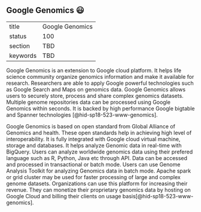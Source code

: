 ## Google Genomics 😃


|          |                 |
| -------- | --------------- |
| title    | Google Genomics |
| status   | 100             |
| section  | TBD             |
| keywords | TBD             |




Google Genomics is an extension to Google cloud platform.
 It helps life science community organize genomics information and 
make it available for research. Researchers are able to apply Google 
powerful technologies such as Google Search and Maps on genomics data.
 Google Genomics allows users to securely store, process and share 
complex genomics datasets. Multiple genome repositories 
data can be processed using Google Genomics within seconds. It is 
backed by high performance Google bigtable and Spanner 
technologies [@hid-sp18-523-www-genomics]. 

Google Genomics is based on open standard from Global Alliance of Genomics 
and health. These open standards help in achieving high level of 
interoperability. It is fully integrated with Google cloud virtual machine, 
storage and databases. It helps analyze Genomic data 
in real-time with BigQuery. Users can analyze worldwide genomics 
data using their prefered language such as R, Python, Java etc through API.
 Data can be accessed and processed in transactional or batch mode.
 Users can use Genome Analysis Toolkit for analyzing Genomics data in batch 
 mode. Apache spark or grid cluster may be used for faster processing of
large and complex genome datasets. Organizations can use this platform 
for increasing their revenue. They can monetize their proprietary genomics 
data by hosting on Google Cloud and billing their clients 
on usage basis[@hid-sp18-523-www-genomics].
